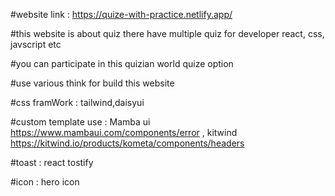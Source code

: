 #website link : https://quize-with-practice.netlify.app/

#this website is about quiz there have multiple quiz for developer react, css, javscript etc

#you can participate in this quizian world quize option


#use various think for build this website

#css framWork :  tailwind,daisyui

#custom template use : Mamba ui https://www.mambaui.com/components/error , kitwind https://kitwind.io/products/kometa/components/headers

#toast : react tostify

#icon : hero icon


